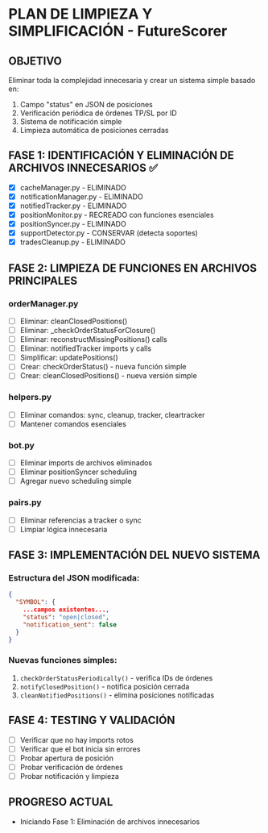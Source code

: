 # PLAN DE LIMPIEZA Y SIMPLIFICACIÓN - FutureScorer

## OBJETIVO
Eliminar toda la complejidad innecesaria y crear un sistema simple basado en:
1. Campo "status" en JSON de posiciones
2. Verificación periódica de órdenes TP/SL por ID
3. Sistema de notificación simple
4. Limpieza automática de posiciones cerradas

## FASE 1: IDENTIFICACIÓN Y ELIMINACIÓN DE ARCHIVOS INNECESARIOS ✅
- [x] cacheManager.py - ELIMINADO
- [x] notificationManager.py - ELIMINADO  
- [x] notifiedTracker.py - ELIMINADO
- [x] positionMonitor.py - RECREADO con funciones esenciales
- [x] positionSyncer.py - ELIMINADO
- [x] supportDetector.py - CONSERVAR (detecta soportes)
- [x] tradesCleanup.py - ELIMINADO

## FASE 2: LIMPIEZA DE FUNCIONES EN ARCHIVOS PRINCIPALES
### orderManager.py
- [ ] Eliminar: cleanClosedPositions()
- [ ] Eliminar: _checkOrderStatusForClosure()
- [ ] Eliminar: reconstructMissingPositions() calls
- [ ] Eliminar: notifiedTracker imports y calls
- [ ] Simplificar: updatePositions()
- [ ] Crear: checkOrderStatus() - nueva función simple
- [ ] Crear: cleanClosedPositions() - nueva versión simple

### helpers.py
- [ ] Eliminar comandos: sync, cleanup, tracker, cleartracker
- [ ] Mantener comandos esenciales

### bot.py
- [ ] Eliminar imports de archivos eliminados
- [ ] Eliminar positionSyncer scheduling
- [ ] Agregar nuevo scheduling simple

### pairs.py
- [ ] Eliminar referencias a tracker o sync
- [ ] Limpiar lógica innecesaria

## FASE 3: IMPLEMENTACIÓN DEL NUEVO SISTEMA
### Estructura del JSON modificada:
```json
{
  "SYMBOL": {
    ...campos existentes...,
    "status": "open|closed",
    "notification_sent": false
  }
}
```

### Nuevas funciones simples:
1. `checkOrderStatusPeriodically()` - verifica IDs de órdenes
2. `notifyClosedPosition()` - notifica posición cerrada
3. `cleanNotifiedPositions()` - elimina posiciones notificadas

## FASE 4: TESTING Y VALIDACIÓN
- [ ] Verificar que no hay imports rotos
- [ ] Verificar que el bot inicia sin errores
- [ ] Probar apertura de posición
- [ ] Probar verificación de órdenes
- [ ] Probar notificación y limpieza

## PROGRESO ACTUAL
- Iniciando Fase 1: Eliminación de archivos innecesarios
